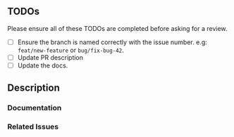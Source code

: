 <!--
Remember to mark PRs as drafts until they are ready for review!
-->
## TODOs

Please ensure all of these TODOs are completed before asking for a review.

- [ ] Ensure the branch is named correctly with the issue number. e.g: `feat/new-feature` or `bug/fix-bug-42`.
- [ ] Update PR description
- [ ] Update the docs.

## Description

<!-- Write a brief description of the changes introduced by this PR -->

### Documentation

<!--
  If this is a feature PR, then where is it documented?

  - If docs exist:
    - Update any references, if relevant.
    - If no docs exist:
      - Create a stub for documentation including bullet points for how to use the feature, code snippets, etc.
-->


### Related Issues

<!--
  Link to related issues, and issues fixed or partially addressed by this PR.
  e.g. Fixes #1234
  e.g. Addresses #1234
  e.g. Related to #1234
-->
